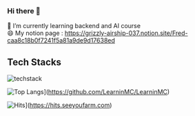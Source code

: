 ### Hi there 👋






🌱 I’m currently learning backend and AI course  
😄 My notion page : https://grizzly-airship-037.notion.site/Fred-caa8c18b0f7241f5a81a9de9d17638ed

## Tech Stacks

![techstack](https://user-images.githubusercontent.com/97624968/158125676-95ea72ad-f705-4f4d-8949-807e51c199fb.PNG)

![Top Langs](https://github-readme-stats.vercel.app/api/top-langs/?username=LearninMC&langs_count=10&layout=compact&theme=dark)](https://github.com/LearninMC/LearninMC)

  
![Hits](https://hits.seeyoufarm.com/api/count/incr/badge.svg?url=https%3A%2F%2Fgithub.com%2FLearninMC&count_bg=%2379C83D&title_bg=%23333131&icon=&icon_color=%23E7E7E7&title=hits&edge_flat=false)](https://hits.seeyoufarm.com)


<!--

**LearninMC/LearninMC** is a ✨ _special_ ✨ repository because its `README.md` (this file) appears on your GitHub profile.

Here are some ideas to get you started:

- 🔭 I’m currently working on ...
- 🌱 I’m currently learning ...
- 👯 I’m looking to collaborate on ...
- 🤔 I’m looking for help with ...
- 💬 Ask me about ...
- 📫 How to reach me: ...
- 😄 Pronouns: ...
- ⚡ Fun fact: ...
-->
